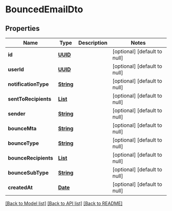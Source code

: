 # BouncedEmailDto
## Properties

Name | Type | Description | Notes
------------ | ------------- | ------------- | -------------
**id** | [**UUID**](UUID) |  | [optional] [default to null]
**userId** | [**UUID**](UUID) |  | [optional] [default to null]
**notificationType** | [**String**](string) |  | [optional] [default to null]
**sentToRecipients** | [**List**](string) |  | [optional] [default to null]
**sender** | [**String**](string) |  | [optional] [default to null]
**bounceMta** | [**String**](string) |  | [optional] [default to null]
**bounceType** | [**String**](string) |  | [optional] [default to null]
**bounceRecipients** | [**List**](string) |  | [optional] [default to null]
**bounceSubType** | [**String**](string) |  | [optional] [default to null]
**createdAt** | [**Date**](DateTime) |  | [optional] [default to null]

[[Back to Model list]](../README#documentation-for-models) [[Back to API list]](../README#documentation-for-api-endpoints) [[Back to README]](../README)

